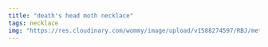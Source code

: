 ```yaml
---
title: "death's head moth necklace"
tags: necklace
img: "https://res.cloudinary.com/wommy/image/upload/v1588274597/RBJ/metal/1_xtci6r.jpg"
---
```

